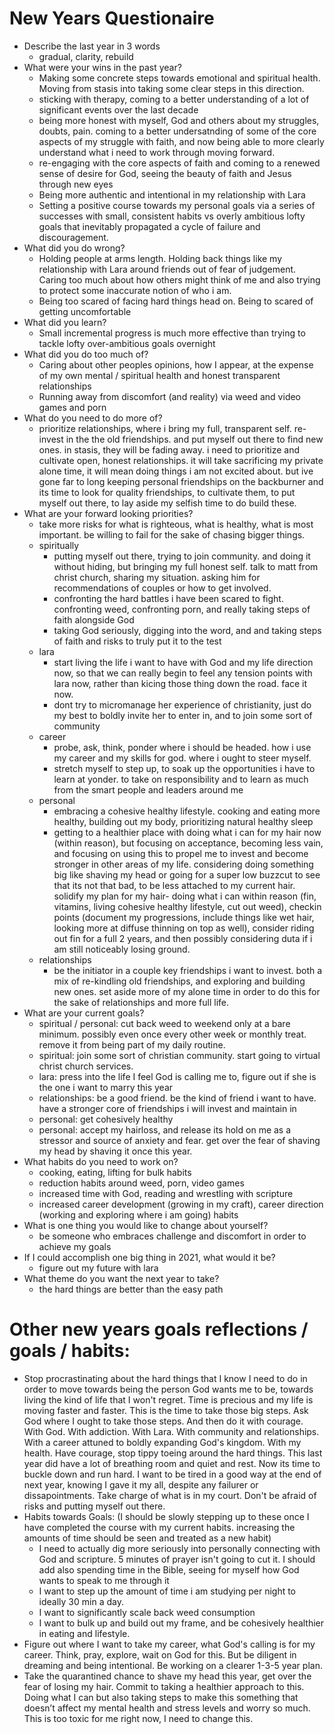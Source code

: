 # New Years Questionaire
- Describe the last year in 3 words
    - gradual, clarity, rebuild
- What were your wins in the past year?
    - Making some concrete steps towards emotional and spiritual health. Moving from stasis into taking some clear steps in this direction.
    - sticking with therapy, coming to a better understanding of a lot of significant events over the last decade
    - being more honest with myself, God and others about my struggles, doubts, pain. coming to a better undersatnding of some of the core aspects of my struggle with faith, and now being able to more clearly understand what i need to work through moving forward.
    - re-engaging with the core aspects of faith and coming to a renewed sense of desire for God, seeing the beauty of faith and Jesus through new eyes
    - Being more authentic and intentional in my relationship with Lara
    - Setting a positive course towards my personal goals via a series of successes with small, consistent habits vs overly ambitious lofty goals that inevitably propagated a cycle of failure and discouragement.
- What did you do wrong?
    - Holding people at arms length. Holding back things like my relationship with Lara around friends out of fear of judgement. Caring too much about how others might think of me and also trying to protect some inaccurate notion of who i am.
    - Being too scared of facing hard things head on. Being to scared of getting uncomfortable
- What did you learn?
    - Small incremental progress is much more effective than trying to tackle lofty over-ambitious goals overnight
- What did you do too much of?
    - Caring about other peoples opinions, how I appear, at the expense of my own mental / spiritual health and honest transparent relationships
    - Running away from discomfort (and reality) via weed and video games and porn
- What do you need to do more of?
    - prioritize relationships, where i bring my full, transparent self. re-invest in the the old friendships. and put myself out there to find new ones. in stasis, they will be fading away. i need to prioritize and cultivate open, honest relationships. it will take sacrificing my private alone time, it will mean doing things i am not excited about. but ive gone far to long keeping personal friendships on the backburner and its time to look for quality friendships, to cultivate them, to put myself out there, to lay aside my selfish time to do build these.
- What are your forward looking priorities?
    - take more risks for what is righteous, what is healthy, what is most important. be willing to fail for the sake of chasing bigger things.
    - spiritually
        - putting myself out there, trying to join community. and doing it without hiding, but bringing my full honest self. talk to matt from christ church, sharing my situation. asking him for recommendations of couples or how to get involved.
        - confronting the hard battles i have been scared to fight. confronting weed, confronting porn, and really taking steps of faith alongside God
        - taking God seriously, digging into the word, and and taking steps of faith and risks to truly put it to the test
    - lara
        - start living the life i want to have with God and my life direction now, so that we can really begin to feel any tension points with lara now, rather than kicing those thing down the road. face it now.
        - dont try to micromanage her experience of christianity, just do my best to boldly invite her to enter in, and to join some sort of community
    - career
        - probe, ask, think, ponder where i should be headed. how i use my career and my skills for god. where i ought to steer myself.
        - stretch myself to step up, to soak up the opportunities i have to learn at yonder. to take on responsibility and to learn as much from the smart people and leaders around me
    - personal
        - embracing a cohesive healthy lifestyle. cooking and eating more healthy, building out my body, prioritizing natural healthy sleep
        - getting to a healthier place with doing what i can for my hair now (within reason), but focusing on acceptance, becoming less vain, and focusing on using this to propel me to invest and become stronger in other areas of my life. considering doing something big like shaving my head or going for a super low buzzcut to see that its not that bad, to be less attached to my current hair. solidify my plan for my hair- doing what i can within reason (fin, vitamins, living cohesive healthy lifestyle, cut out weed), checkin points (document my progressions, include things like wet hair, looking more at diffuse thinning on top as well), consider riding out fin for a full 2 years, and then possibly considering duta if i am still noticeably losing ground.
    - relationships
        - be the initiator in a couple key friendships i want to invest. both a mix of re-kindling old friendships, and exploring and building new ones. set aside more of my alone time in order to do this for the sake of relationships and more full life.
- What are your current goals?
    - spiritual / personal: cut back weed to weekend only at a bare minimum. possibly even once every other week or monthly treat. remove it from being part of my daily routine.
    - spiritual: join some sort of christian community. start going to virtual christ church services.
    - lara: press into the life I feel God is calling me to, figure out if she is the one i want to marry this year
    - relationships: be a good friend. be the kind of friend i want to have. have a stronger core of friendships i will invest and maintain in
    - personal: get cohesively healthy
    - personal: accept my hairloss, and release its hold on me as a stressor and source of anxiety and fear. get over the fear of shaving my head by shaving it once this year.
- What habits do you need to work on?
    - cooking, eating, lifting for bulk habits
    - reduction habits around weed, porn, video games
    - increased time with God, reading and wrestling with scripture
    - increased career development (growing in my craft), career direction (working and exploring where i am going) habits
- What is one thing you would like to change about yourself?
    - be someone who embraces challenge and discomfort in order to achieve my goals
- If I could accomplish one big thing in 2021, what would it be?
    - figure out my future with lara
- What theme do you want the next year to take?
    - the hard things are better than the easy path
# Other new years goals reflections / goals / habits:
- Stop procrastinating about the hard things that I know I need to do in order to move towards being the person God wants me to be, towards living the kind of life that I won't regret. Time is precious and my life is moving faster and faster. This is the time to take those big steps. Ask God where I ought to take those steps. And then do it with courage. With God. With addiction. With Lara. With community and relationships. With a career attuned to boldly expanding God's kingdom. With my health. Have courage, stop tippy toeing around the hard things. This last year did have a lot of breathing room and quiet and rest. Now its time to buckle down and run hard. I want to be tired in a good way at the end of next year, knowing I gave it my all, despite any failurer or dissapointments. Take charge of what is in my court. Don't be afraid of risks and putting myself out there.
- Habits towards Goals: (I should be slowly stepping up to these once I have completed the course with my current habits. increasing the amounts of time should be seen and treated as a new habit)
    - I need to actually dig more seriously into personally connecting with God and scripture. 5 minutes of prayer isn't going to cut it. I should add also spending time in the Bible, seeing for myself how God wants to speak to me through it
    - I want to step up the amount of time i am studying per night to ideally 30 min a day.
    - I want to significantly scale back weed consumption
    - I want to bulk up and build out my frame, and be cohesively healthier in eating and lifestyle.
- Figure out where I want to take my career, what God's calling is for my career. Think, pray, explore, wait on God for this. But be diligent in dreaming and being intentional. Be working on a clearer 1-3-5 year plan.
- Take the quarantined chance to shave my head this year, get over the fear of losing my hair. Commit to taking a healthier approach to this. Doing what I can but also taking steps to make this something that doesn’t affect my mental health and stress levels and worry so much. This is too toxic for me right now, I need to change this.
